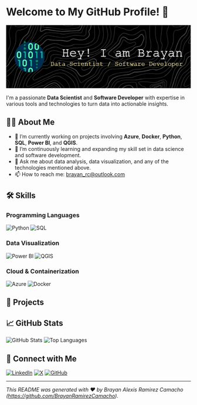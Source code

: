 # Welcome to My GitHub Profile! 👋

<!--
![Profile Banner](https://your-banner-image-url.com) <!-- Replace with your banner image URL -->
![Header](./github-header-image.png)

I'm a passionate **Data Scientist** and **Software Developer** with expertise in various tools and technologies to turn data into actionable insights.

## 👨‍💻 About Me

- 🔭 I’m currently working on projects involving **Azure**, **Docker**, **Python**, **SQL**, **Power BI**, and **QGIS**.
- 🌱 I’m continuously learning and expanding my skill set in data science and software development.
- 💬 Ask me about data analysis, data visualization, and any of the technologies mentioned above.
- 📫 How to reach me: [brayan_rc@outlook.com](mailto:brayan_rc@outlook.com)

## 🛠️ Skills

### Programming Languages
![Python](https://img.shields.io/badge/-Python-3776AB?logo=python&logoColor=white&style=flat)
![SQL](https://img.shields.io/badge/-SQL-4479A1?logo=postgresql&logoColor=white&style=flat)

### Data Visualization
![Power BI](https://img.shields.io/badge/-Power%20BI-F2C811?logo=power-bi&logoColor=white&style=flat)
![QGIS](https://img.shields.io/badge/-QGIS-3CAA36?logo=qgis&logoColor=white&style=flat)

### Cloud & Containerization
![Azure](https://img.shields.io/badge/-Azure-0078D4?logo=microsoft-azure&logoColor=white&style=flat)
![Docker](https://img.shields.io/badge/-Docker-2496ED?logo=docker&logoColor=white&style=flat)

## 🚀 Projects
<!--  
### 📊 Power BI Dashboards
- **[Project Name](https://github.com/yourusername/project-link)**: Description of the project and its key features.
![Power BI Dashboard Screenshot](https://your-dashboard-image-url.com) <!-- Replace with your project image URL -->

<!--
### 🗺️ Geographic Information Systems
- **[Project Name](https://github.com/yourusername/project-link)**: Description of the project and its key features.
![QGIS Project Screenshot](https://your-qgis-image-url.com) <!-- Replace with your project image URL -->

<!--
### ☁️ Cloud Solutions
- **[Project Name](https://github.com/yourusername/project-link)**: Description of the project and its key features.
![Azure Project Screenshot](https://your-azure-image-url.com) <!-- Replace with your project image URL -->


<!--
### 🐳 Containerized Applications
- **[Project Name](https://github.com/yourusername/project-link)**: Description of the project and its key features.
![Docker Project Screenshot](https://your-docker-image-url.com) <!-- Replace with your project image URL -->


## 📈 GitHub Stats
![GitHub Stats](https://github-readme-stats.vercel.app/api?username=BrayanRamirezCamacho&show_icons=true&theme=radical)
![Top Languages](https://github-readme-stats.vercel.app/api/top-langs/?username=BrayanRamirezCamacho&layout=compact&theme=radical)

## 🔗 Connect with Me
[![LinkedIn](https://img.shields.io/badge/-LinkedIn-0077B5?logo=linkedin&logoColor=white&style=flat)](https://www.linkedin.com/in/brayan-alexis-ramírez-camacho-017844149/)
[![X](https://img.shields.io/twitter/follow/:kulcentauri)](https://x.com/kulcentauri)
[![GitHub](https://img.shields.io/badge/-GitHub-181717?logo=github&logoColor=white&style=flat)](
)

<!-- Add any other social media links or contact information -->

---

*This README was generated with ❤️ by Brayan Alexis Ramirez Camacho (https://github.com/BrayanRamirezCamacho).*
